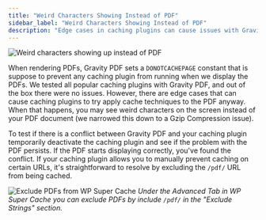 ```yaml
---
title: "Weird Characters Showing Instead of PDF"
sidebar_label: "Weird Characters Showing Instead of PDF"
description: "Edge cases in caching plugins can cause issues with Gravity PDF. When that happens you may see weird characters on the screen instead of your PDF."
---
```


![Weird characters showing up instead of PDF](https://resources.gravitypdf.com/uploads/2016/05/gzip-display-issue.png)

When rendering PDFs, Gravity PDF sets a `DONOTCACHEPAGE` constant that is suppose to prevent any caching plugin from running when we display the PDFs. We tested all popular caching plugins with Gravity PDF, and out of the box there were no issues. However, there are edge cases that can cause caching plugins to try apply cache techniques to the PDF anyway. When that happens, you may see weird characters on the screen instead of your PDF document (we narrowed this down to a Gzip Compression issue).

To test if there is a conflict between Gravity PDF and your caching plugin temporarily deactivate the caching plugin and see if the problem with the PDF persists. If the PDF starts displaying correctly, you've found the conflict. If your caching plugin allows you to manually prevent caching on certain URLs, it's straightforward to resolve by excluding the `/pdf/` URL from being cached.

![Exclude PDFs from WP Super Cache](https://resources.gravitypdf.com/uploads/2016/05/wp-super-cache.png)
_Under the Advanced Tab in WP Super Cache you can exclude PDFs by include `/pdf/` in the "Exclude Strings" section._
